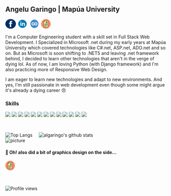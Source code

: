 ## Angelu Garingo | Mapúa University 


<a href="https://web.facebook.com/boredpenguinn/" target="_blank"><img src="https://raw.githubusercontent.com/algaringo/algaringo/master/icon/fb.png" width="33" height="30" alt="FB"/></a> 
<a href="https://www.linkedin.com/in/algaringo/" target="_blank"><img src="https://raw.githubusercontent.com/algaringo/algaringo/master/icon/in.png" width="33" height="30" alt="in"/></a> 
<a href="https://www.coursera.org/user/ffe7d286618a6f9c8ce4fe9d7c8a4160" target="_blank"><img src="https://raw.githubusercontent.com/algaringo/algaringo/master/icon/coursera.png" width="34" height="30" alt="coursera"/></a> 
<a href="https://raw.githubusercontent.com/algaringo/algaringo/master/icon/resume.md" target="_blank"><img src="https://raw.githubusercontent.com/algaringo/algaringo/master/icon/resume.png" width="30" height="30" alt="CV"/></a>


I'm a Computer Engineering student with a skill set in Full Stack Web Development. I Specialized in Microsoft .net during my early years at Mapúa University which covered technologies like C#.net, ASP.net, ADO.net and so on. But as Microsoft is soon shifting to .NET5 and leaving .net framework behind, I decided to learn other technologies that aren't in the verge of dying lol. As of now, I am loving Python (with Django framework) and I'm also practicing more of Responsive Web Design.

I am eager to learn new technologies and adapt to new environments. And yes, I'm still passionate in web development even though some might argue it's already a dying career :angry:


### Skills

<p>
  <img src="https://img.shields.io/badge/HTML5-%E2%98%85%E2%98%85%E2%98%85%E2%98%85%E2%98%85-ff7851" /> 
  <img src="https://img.shields.io/badge/CSS3-%E2%98%85%E2%98%85%E2%98%85%E2%98%85%E2%98%85-44b2fb" /> 
  <img src="https://img.shields.io/badge/BootStrap4-%E2%98%85%E2%98%85%E2%98%85%E2%98%85%E2%98%85-563d7c" /> 
  <img src="https://img.shields.io/badge/Python-%E2%98%85%E2%98%85%E2%98%85%E2%98%85%E2%98%85-306998" /> 
  <img src="https://img.shields.io/badge/Django-%E2%98%85%E2%98%85%E2%98%85%E2%98%85%E2%98%85-092e20" />
  <img src="https://img.shields.io/badge/JavaScript-%E2%98%85%E2%98%85%E2%98%85%E2%98%85%E2%98%86-important" />
  <img src="https://img.shields.io/badge/ReactJs-%E2%98%85%E2%98%85%E2%98%85%E2%98%86%E2%98%86-01d9ff" /> 
  <img src="https://img.shields.io/badge/Git-%E2%98%85%E2%98%85%E2%98%85%E2%98%85%E2%98%86-important" />
  <img src="https://img.shields.io/badge/SQLite-%E2%98%85%E2%98%85%E2%98%85%E2%98%85%E2%98%85-0064a5" /> 
  <img src="https://img.shields.io/badge/MS SQL-%E2%98%85%E2%98%85%E2%98%85%E2%98%85%E2%98%86-F29111" /> 
  <img src="https://img.shields.io/badge/CSharp.net-%E2%98%85%E2%98%85%E2%98%85%E2%98%85%E2%98%85-6e5494" />
  <img src="https://img.shields.io/badge/ASP.net-%E2%98%85%E2%98%85%E2%98%85%E2%98%85%E2%98%85-6e5494" />
  <img src="https://img.shields.io/badge/Apache Cordova-%E2%98%85%E2%98%85%E2%98%85%E2%98%85%E2%98%85-6e5494" />
</p>
<br />

![Top Langs](https://github-readme-stats.vercel.app/api/top-langs/?username=algaringo) &nbsp; &nbsp;
![algaringo's github stats](https://github-readme-stats.vercel.app/api?username=algaringo&count_private=true)
<br />
![picture](https://raw.githubusercontent.com/saadeghi/saadeghi/master/dino.gif)



#### :purple_heart: Oh! also did a bit of graphics design on the side...

<a href="https://drive.google.com/file/d/1OtDcjdbJvjm13w4QHmP8kHmEy2pz0ds9/view?usp=sharing" target="_blank"><img src="https://raw.githubusercontent.com/algaringo/algaringo/master/icon/resume.png" width="30" height="30" alt="CV"/></a>

<br />

![Profile views](https://gpvc.arturio.dev/algaringo)

